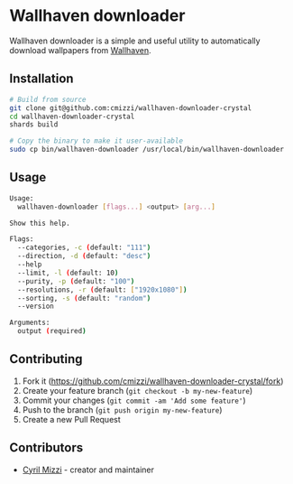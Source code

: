# Wallhaven downloader

Wallhaven downloader is a simple and useful utility to automatically download wallpapers from
[Wallhaven](https://wallhaven.cc/).

## Installation

```bash
# Build from source
git clone git@github.com:cmizzi/wallhaven-downloader-crystal
cd wallhaven-downloader-crystal
shards build

# Copy the binary to make it user-available
sudo cp bin/wallhaven-downloader /usr/local/bin/wallhaven-downloader
```

## Usage

```bash
Usage:
  wallhaven-downloader [flags...] <output> [arg...]

Show this help.

Flags:
  --categories, -c (default: "111")
  --direction, -d (default: "desc")
  --help
  --limit, -l (default: 10)
  --purity, -p (default: "100")
  --resolutions, -r (default: ["1920x1080"])
  --sorting, -s (default: "random")
  --version

Arguments:
  output (required)
```

## Contributing

1. Fork it (<https://github.com/cmizzi/wallhaven-downloader-crystal/fork>)
2. Create your feature branch (`git checkout -b my-new-feature`)
3. Commit your changes (`git commit -am 'Add some feature'`)
4. Push to the branch (`git push origin my-new-feature`)
5. Create a new Pull Request

## Contributors

- [Cyril Mizzi](https://github.com/cmizzi) - creator and maintainer
